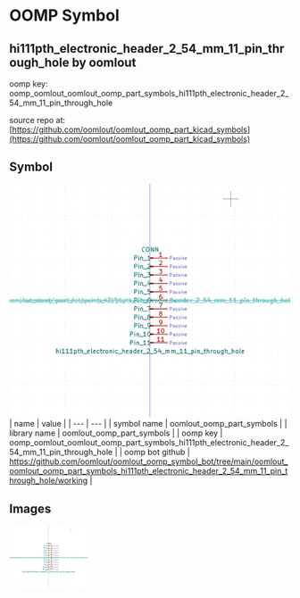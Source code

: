 # OOMP Symbol  
## hi111pth_electronic_header_2_54_mm_11_pin_through_hole  by oomlout  
  
oomp key: oomp_oomlout_oomlout_oomp_part_symbols_hi111pth_electronic_header_2_54_mm_11_pin_through_hole  
  
source repo at: [https://github.com/oomlout/oomlout_oomp_part_kicad_symbols](https://github.com/oomlout/oomlout_oomp_part_kicad_symbols)  
## Symbol  
  
[![working.png](working_600.png)](working.png)  
| name | value | 
| --- | --- | 
| symbol name | oomlout_oomp_part_symbols | 
| library name | oomlout_oomp_part_symbols | 
| oomp key | oomp_oomlout_oomlout_oomp_part_symbols_hi111pth_electronic_header_2_54_mm_11_pin_through_hole | 
| oomp bot github | https://github.com/oomlout/oomlout_oomp_symbol_bot/tree/main/oomlout_oomlout_oomp_part_symbols_hi111pth_electronic_header_2_54_mm_11_pin_through_hole/working | 
## Images  
  
[![working.png](working_140.png)](working.png)  
